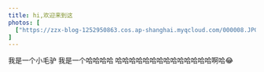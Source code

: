 ```yaml
---
title: hi,欢迎来到这
photos: [
  ["https://zzx-blog-1252950863.cos.ap-shanghai.myqcloud.com/000008.JPG"]
]
---
```


我是一个小毛驴
我是一个哈哈哈哈
哈哈哈哈哈哈哈哈哈哈哈哈哈哈啊哈😂